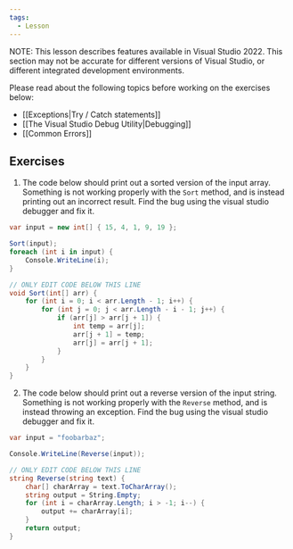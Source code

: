 ```yaml
---
tags:
  - Lesson
---
```

 NOTE: This lesson describes features available in Visual Studio 2022. This section may not be accurate for different versions of Visual Studio, or different integrated development environments.

Please read about the following topics before working on the exercises below:
- [[Exceptions|Try / Catch statements]]
- [[The Visual Studio Debug Utility|Debugging]]
- [[Common Errors]]

## Exercises

1. The code below should print out a sorted version of the input array. Something is not working properly with the `Sort` method, and is instead printing out an incorrect result. Find the bug using the visual studio debugger and fix it.

```cs
var input = new int[] { 15, 4, 1, 9, 19 };

Sort(input);
foreach (int i in input) {
    Console.WriteLine(i);
}

// ONLY EDIT CODE BELOW THIS LINE
void Sort(int[] arr) {
    for (int i = 0; i < arr.Length - 1; i++) {
        for (int j = 0; j < arr.Length - i - 1; j++) {
            if (arr[j] > arr[j + 1]) {
                int temp = arr[j];
                arr[j + 1] = temp;
                arr[j] = arr[j + 1];
            }
        }
    }
}
```

2. The code below should print out a reverse version of the input string. Something is not working properly with the `Reverse` method, and is instead throwing an exception. Find the bug using the visual studio debugger and fix it.

```cs
var input = "foobarbaz";

Console.WriteLine(Reverse(input));

// ONLY EDIT CODE BELOW THIS LINE
string Reverse(string text) {
    char[] charArray = text.ToCharArray();
    string output = String.Empty;
    for (int i = charArray.Length; i > -1; i--) {
        output += charArray[i];
    }
    return output;
}
```